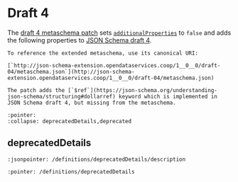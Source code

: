 # Draft 4

The [draft 4 metaschema patch](../schema/draft-04/patch/metaschema-patch.json) sets [`additionalProperties`](https://json-schema.org/understanding-json-schema/reference/object#additionalproperties) to `false` and adds the following properties to [JSON Schema draft 4](https://json-schema.org/specification-links#draft-4).

```{tip}
To reference the extended metaschema, use its canonical URI:

[`http://json-schema-extension.opendataservices.coop/1__0__0/draft-04/metaschema.json`](http://json-schema-extension.opendataservices.coop/1__0__0/draft-04/metaschema.json)
```

```{note}
The patch adds the [`$ref`](https://json-schema.org/understanding-json-schema/structuring#dollarref) keyword which is implemented in JSON Schema draft 4, but missing from the metaschema.
```

```{jsonschema} ../schema/draft-04/patch/metaschema-patch.json
:pointer:
:collapse: deprecatedDetails,deprecated
```

## deprecatedDetails

```{jsoninclude-quote} ../schema/draft-04/patch/metaschema-patch.json
:jsonpointer: /definitions/deprecatedDetails/description
```

```{jsonschema} ../schema/draft-04/patch/metaschema-patch.json
:pointer: /definitions/deprecatedDetails
```